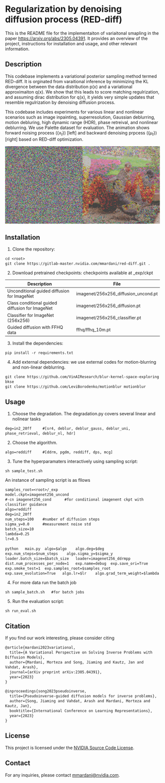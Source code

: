 # Regularization by denoising diffusion process (RED-diff)

This is the README file for the implementaiton of variaitonal smapling in the paper https://arxiv.org/abs/2305.04391. It provides an overview of the project, instructions for installation and usage, and other relevant information.


## Description

This codebase implements a variational posterior sampling method termed RED-diff. It is orginated from varaitional inference by minimizing the KL divergence between the data distribution p(x) and a variational approximaiton q(x). We show that this leads to score matching regulrization, and assuming dirac distribution for q(x), it yields very simple updates that resemble regulrization by denoising diffusion process. 

This codebase includes experiments for various linear and nonlinear scenarios such as image inpainting, superresolution, Gaussian deblurring, motion debluring, high dynamic range (HDR), phase retreival, and nonlinear deblurring. We use Palette dataset for evaluation. The animation shows forward noising process ({$x_t$}) [left] and backward denoising prpcess ({$\mu_t$}) [right] based on RED-diff optimization. 


![Animated GIF](demo/output.gif)

## Installation

1. Clone the repository: 

```
cd <root>
git clone https://gitlab-master.nvidia.com/mmardani/red-diff.git .
```

2. Download pretrained checkpoints: checkpoints available at _exp/ckpt 

<!-- ```
##unconditional guided diffusion for ImageNet
imagenet/256x256_diffusion_uncond.pt     
##class conditional guided diffusion for ImageNet
imagenet/256x256_diffusion.pt
imagenet/256x256_classifier.pt 
##guided diffusion with ffhq data   
ffhq/ffhq_10m.pt    
``` -->


| Description                                         | File                                      |
|-----------------------------------------------------|-------------------------------------------|
| Unconditional guided diffusion for ImageNet         | imagenet/256x256_diffusion_uncond.pt      |
| Class conditional guided diffusion for ImageNet     | imagenet/256x256_diffusion.pt             |
| Classifier for ImageNet (256x256)                   | imagenet/256x256_classifier.pt            |
| Guided diffusion with FFHQ data                     | ffhq/ffhq_10m.pt                          |


3. Install the dependencies: 

```
pip install -r requirements.txt
```

4. Add external dependencies: we use external codes for motion-blurring and non-linear deblurring. 

```
git clone https://github.com/VinAIResearch/blur-kernel-space-exploring bkse
git clone https://github.com/LeviBorodenko/motionblur motionblur
```


## Usage

1. Choose the degradation. The degradation.py covers several linear and nolinear tasks

```
deg=in2_20ff     #[sr4, deblur, deblur_gauss, deblur_uni, phase_retrieval, deblur_nl, hdr]
```

2. Choose the algorithm.

```
algo=reddiff     #[ddrm, pgdm, reddiff, dps, mcg]
```

3. Tune the hyperparamaters interactively using sampling script: 


```
sh sample_test.sh 
```

An instance of sampling script is as fllows

```
samples_root=<root>/_exp
model.ckpt=imagenet256_uncond   
#-cn imagenet256_cond      #for conditional imagenent ckpt with classifier guidance
algo=reddiff    
deg=in2_20ff   
num_steps=100    #number of diffusion steps
sigma_y=0.0      #measurement noise std
batch_size=10
lambda=0.25
lr=0.5

python   main.py  algo=$algo    algo.deg=$deg    exp.num_steps=$num_steps    algo.sigma_y=$sigma_y    loader.batch_size=$batch_size   loader=imagenet256_ddrmpp    dist.num_processes_per_node=1   exp.name=debug  exp.save_ori=True   exp.smoke_test=1  exp.samples_root=$samples_root   exp.save_evolution=True   algo.lr=$lr    algo.grad_term_weight=$lambda
```

4. For more data run the batch job 

```
sh sample_batch.sh   #for batch jobs 
```



5. Run the evaluation script: 

```
sh run_eval.sh
```


## Citation
If you find our work interesting, please consider citing

```
@article{mardani2023variational,
  title={A Variational Perspective on Solving Inverse Problems with Diffusion Models},
  author={Mardani, Morteza and Song, Jiaming and Kautz, Jan and Vahdat, Arash},
  journal={arXiv preprint arXiv:2305.04391},
  year={2023}
}
```

```
@inproceedings{song2023pseudoinverse,
  title={Pseudoinverse-guided diffusion models for inverse problems},
  author={Song, Jiaming and Vahdat, Arash and Mardani, Morteza and Kautz, Jan},
  booktitle={International Conference on Learning Representations},
  year={2023}
}
```

## License

This project is licensed under the [NVIDIA Source Code License](LICENSE).

## Contact

For any inquiries, please contact [mmardani@nvidia.com](mailto:mmardani@nvidia.com).

<!-- ## Acknowledgement

We want to thank Jiaming Song for his contributions to the codebase.  -->









